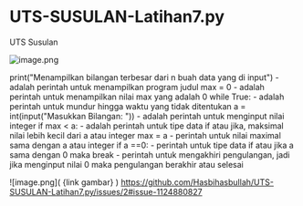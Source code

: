 # UTS-SUSULAN-Latihan7.py
UTS Susulan

![image.png]( {https://github.com/Hasbihasbullah/UTS-SUSULAN-Latihan7.py/issues/2#issue-1124880827} )

print("Menampilkan bilangan terbesar dari n buah data yang di input") - adalah perintah untuk menampilkan program judul max = 0 - adalah perintah untuk menampilkan nilai max yang adalah 0 while True: - adalah perintah untuk mundur hingga waktu yang tidak ditentukan a = int(input("Masukkan Bilangan: ")) - adalah perintah untuk menginput nilai integer if max < a: - adalah perintah untuk tipe data if atau jika, maksimal nilai lebih kecil dari a atau integer max = a - perintah untuk nilai maximal sama dengan a atau integer if a ==0: - perintah untuk tipe data if atau jika a sama dengan 0 maka break - perintah untuk mengakhiri pengulangan, jadi jika menginput nilai 0 maka pengulangan berakhir atau selesai 


![image.png]( {link gambar} )  https://github.com/Hasbihasbullah/UTS-SUSULAN-Latihan7.py/issues/2#issue-1124880827
